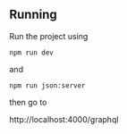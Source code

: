 ## Running

Run the project using 

```
npm run dev
```

and 

```
npm run json:server
```

then go to 

http://localhost:4000/graphql
